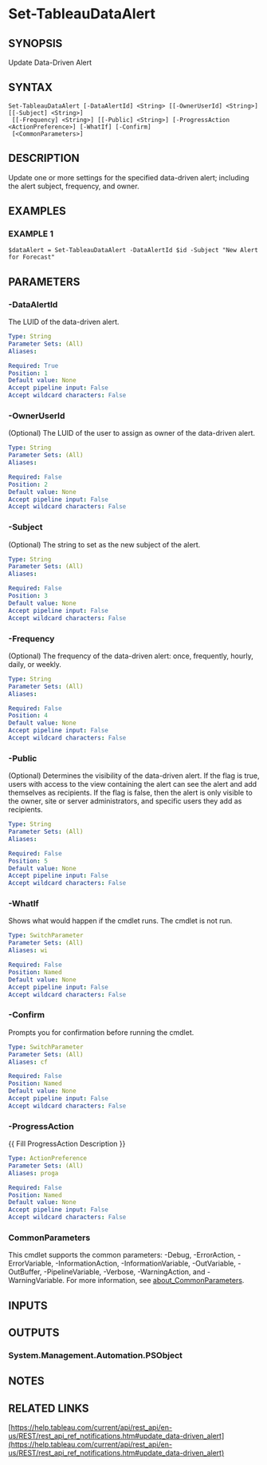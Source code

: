 # Set-TableauDataAlert

## SYNOPSIS
Update Data-Driven Alert

## SYNTAX

```
Set-TableauDataAlert [-DataAlertId] <String> [[-OwnerUserId] <String>] [[-Subject] <String>]
 [[-Frequency] <String>] [[-Public] <String>] [-ProgressAction <ActionPreference>] [-WhatIf] [-Confirm]
 [<CommonParameters>]
```

## DESCRIPTION
Update one or more settings for the specified data-driven alert; including the alert subject, frequency, and owner.

## EXAMPLES

### EXAMPLE 1
```
$dataAlert = Set-TableauDataAlert -DataAlertId $id -Subject "New Alert for Forecast"
```

## PARAMETERS

### -DataAlertId
The LUID of the data-driven alert.

```yaml
Type: String
Parameter Sets: (All)
Aliases:

Required: True
Position: 1
Default value: None
Accept pipeline input: False
Accept wildcard characters: False
```

### -OwnerUserId
(Optional) The LUID of the user to assign as owner of the data-driven alert.

```yaml
Type: String
Parameter Sets: (All)
Aliases:

Required: False
Position: 2
Default value: None
Accept pipeline input: False
Accept wildcard characters: False
```

### -Subject
(Optional) The string to set as the new subject of the alert.

```yaml
Type: String
Parameter Sets: (All)
Aliases:

Required: False
Position: 3
Default value: None
Accept pipeline input: False
Accept wildcard characters: False
```

### -Frequency
(Optional) The frequency of the data-driven alert: once, frequently, hourly, daily, or weekly.

```yaml
Type: String
Parameter Sets: (All)
Aliases:

Required: False
Position: 4
Default value: None
Accept pipeline input: False
Accept wildcard characters: False
```

### -Public
(Optional) Determines the visibility of the data-driven alert.
If the flag is true, users with access to the view containing the alert can see the alert and add themselves as recipients.
If the flag is false, then the alert is only visible to the owner, site or server administrators, and specific users they add as recipients.

```yaml
Type: String
Parameter Sets: (All)
Aliases:

Required: False
Position: 5
Default value: None
Accept pipeline input: False
Accept wildcard characters: False
```

### -WhatIf
Shows what would happen if the cmdlet runs.
The cmdlet is not run.

```yaml
Type: SwitchParameter
Parameter Sets: (All)
Aliases: wi

Required: False
Position: Named
Default value: None
Accept pipeline input: False
Accept wildcard characters: False
```

### -Confirm
Prompts you for confirmation before running the cmdlet.

```yaml
Type: SwitchParameter
Parameter Sets: (All)
Aliases: cf

Required: False
Position: Named
Default value: None
Accept pipeline input: False
Accept wildcard characters: False
```

### -ProgressAction
{{ Fill ProgressAction Description }}

```yaml
Type: ActionPreference
Parameter Sets: (All)
Aliases: proga

Required: False
Position: Named
Default value: None
Accept pipeline input: False
Accept wildcard characters: False
```

### CommonParameters
This cmdlet supports the common parameters: -Debug, -ErrorAction, -ErrorVariable, -InformationAction, -InformationVariable, -OutVariable, -OutBuffer, -PipelineVariable, -Verbose, -WarningAction, and -WarningVariable. For more information, see [about_CommonParameters](http://go.microsoft.com/fwlink/?LinkID=113216).

## INPUTS

## OUTPUTS

### System.Management.Automation.PSObject
## NOTES

## RELATED LINKS

[https://help.tableau.com/current/api/rest_api/en-us/REST/rest_api_ref_notifications.htm#update_data-driven_alert](https://help.tableau.com/current/api/rest_api/en-us/REST/rest_api_ref_notifications.htm#update_data-driven_alert)

